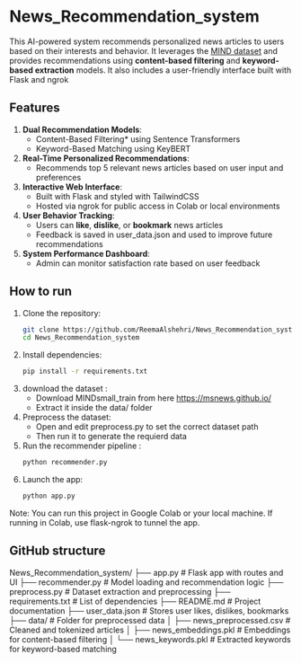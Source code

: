 # News_Recommendation_system

This AI-powered system recommends personalized news articles to users based on their interests and behavior. It leverages the [MIND dataset](https://msnews.github.io/) and provides recommendations using **content-based filtering** and **keyword-based extraction** models. It also includes a user-friendly interface built with Flask and ngrok

## Features
1. **Dual Recommendation Models**:  
   - Content-Based Filtering* using Sentence Transformers  
   - Keyword-Based Matching using KeyBERT  
2. **Real-Time Personalized Recommendations**:
   - Recommends top 5 relevant news articles based on user input and preferences
3. **Interactive Web Interface**:  
   - Built with Flask and styled with TailwindCSS  
   - Hosted via ngrok for public access in Colab or local environments  
4. **User Behavior Tracking**:  
   - Users can **like**, **dislike**, or **bookmark** news articles  
   - Feedback is saved in user_data.json and used to improve future recommendations  
5. **System Performance Dashboard**:  
   - Admin can monitor satisfaction rate based on user feedback  

## How to run
1. Clone the repository:
   ```bash
   git clone https://github.com/ReemaAlshehri/News_Recommendation_system.git
   cd News_Recommendation_system
3. Install dependencies:
   ```bash
   pip install -r requirements.txt
5. download the dataset :
   - Download MINDsmall_train from here https://msnews.github.io/
   - Extract it inside the data/ folder
6. Preprocess the dataset:
   - Open and edit preprocess.py to set the correct dataset path
   - Then run it to generate the requierd data
7. Run the recommender pipeline :
   ```bash
   python recommender.py
9. Launch the app:
    ```bash
   python app.py

Note:
You can run this project in Google Colab or your local machine.
If running in Colab, use flask-ngrok to tunnel the app.

## GitHub structure
 News_Recommendation_system/ 
 ├── app.py # Flask app with routes and UI
 ├── recommender.py # Model loading and recommendation logic 
 ├── preprocess.py # Dataset extraction and preprocessing 
 ├── requirements.txt # List of dependencies
 ├── README.md # Project documentation
 ├── user_data.json # Stores user likes, dislikes, bookmarks 
 ├── data/ # Folder for preprocessed data
    │ ├── news_preprocessed.csv # Cleaned and tokenized articles
    │ ├── news_embeddings.pkl # Embeddings for content-based filtering 
    │ └── news_keywords.pkl # Extracted keywords for keyword-based matching 
